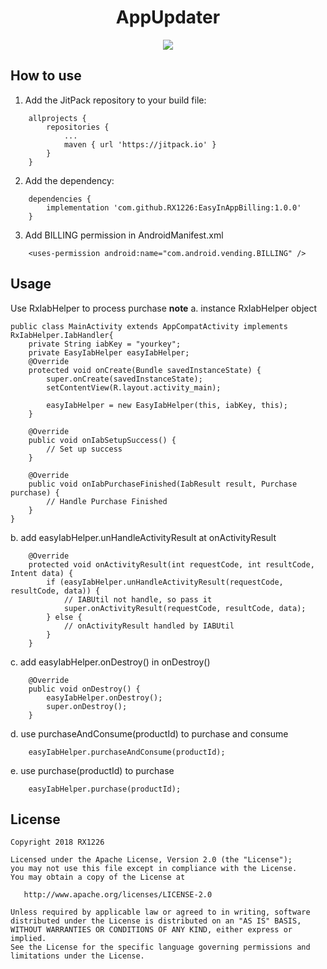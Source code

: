 <h1 align="center">AppUpdater </h1>

<p align="center">
  <a target="_blank" href="https://www.paypal.me/RX1226" title="Donate using PayPal"><img src="https://img.shields.io/badge/paypal-donate-yellow.svg" /></a>
</p>


## How to use
1. Add the JitPack repository to your build file:
```
    allprojects {
        repositories {
            ...
            maven { url 'https://jitpack.io' }
        }
    }
```
2. Add the dependency:
```
    dependencies {
        implementation 'com.github.RX1226:EasyInAppBilling:1.0.0'
    }
```

3. Add BILLING permission in AndroidManifest.xml
```
    <uses-permission android:name="com.android.vending.BILLING" />
```
## Usage
Use RxIabHelper to process purchase
**note**
a. instance RxIabHelper object
```
public class MainActivity extends AppCompatActivity implements RxIabHelper.IabHandler{
    private String iabKey = "yourkey";
    private EasyIabHelper easyIabHelper;
    @Override
    protected void onCreate(Bundle savedInstanceState) {
        super.onCreate(savedInstanceState);
        setContentView(R.layout.activity_main);

        easyIabHelper = new EasyIabHelper(this, iabKey, this);
    }

    @Override
    public void onIabSetupSuccess() {
        // Set up success
    }

    @Override
    public void onIabPurchaseFinished(IabResult result, Purchase purchase) {
        // Handle Purchase Finished
    }
}
```
b. add easyIabHelper.unHandleActivityResult at onActivityResult
```
    @Override
    protected void onActivityResult(int requestCode, int resultCode, Intent data) {
        if (easyIabHelper.unHandleActivityResult(requestCode, resultCode, data)) {
            // IABUtil not handle, so pass it
            super.onActivityResult(requestCode, resultCode, data);
        } else {
            // onActivityResult handled by IABUtil
        }
    }
```
c. add easyIabHelper.onDestroy() in onDestroy()
```
    @Override
    public void onDestroy() {
        easyIabHelper.onDestroy();
        super.onDestroy();
    }
```
d. use purchaseAndConsume(productId) to purchase and consume
```
    easyIabHelper.purchaseAndConsume(productId);
```
e. use purchase(productId) to purchase
```
    easyIabHelper.purchase(productId);
```

## License
	Copyright 2018 RX1226

	Licensed under the Apache License, Version 2.0 (the "License");
	you may not use this file except in compliance with the License.
	You may obtain a copy of the License at

	   http://www.apache.org/licenses/LICENSE-2.0

	Unless required by applicable law or agreed to in writing, software
	distributed under the License is distributed on an "AS IS" BASIS,
	WITHOUT WARRANTIES OR CONDITIONS OF ANY KIND, either express or implied.
	See the License for the specific language governing permissions and
	limitations under the License.
